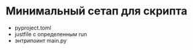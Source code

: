 # Минимальный сетап для скрипта

- pyproject.toml
- justfile с определенным run
- энтрипоинт main.py